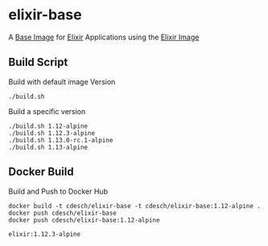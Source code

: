 # elixir-base

A [Base Image](https://hub.docker.com/r/cdesch/elixir-base) for [Elixir](https://elixir-lang.org/) Applications using the [Elixir Image](https://hub.docker.com/_/elixir)

## Build Script

Build with default image Version

    ./build.sh

Build a specific version

    ./build.sh 1.12-alpine
    ./build.sh 1.12.3-alpine
    ./build.sh 1.13.0-rc.1-alpine
    ./build.sh 1.13-alpine

## Docker Build

Build and Push to Docker Hub

    docker build -t cdesch/elixir-base -t cdesch/elixir-base:1.12-alpine .
    docker push cdesch/elixir-base
    docker push cdesch/elixir-base:1.12-alpine

    elixir:1.12.3-alpine
